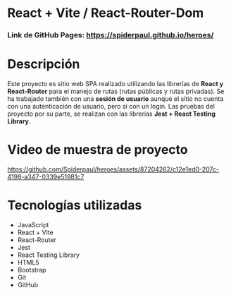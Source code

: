 # React + Vite / React-Router-Dom
### Link de GitHub Pages: <a>https://spiderpaul.github.io/heroes/</a>

# Descripción
Este proyecto es sitio web SPA realizado utilizando las librerías de <b>React y React-Router</b> para el manejo de rutas (rutas públicas y rutas privadas). Se ha trabajado también con una <b>sesión de usuario</b> aunque el sitio no cuenta con una autenticación de usuario, pero si con un login. Las pruebas del proyecto por su parte, se realizan con las librerías <b>Jest + React Testing Library</b>.

# Video de muestra de proyecto

https://github.com/Spiderpaul/heroes/assets/87204262/c12e1ed0-207c-4198-a347-0339e51981c7



# Tecnologías utilizadas
<ul>
  <li>JavaScript</li>
  <li>React + Vite</li>
  <li>React-Router</li>
  <li>Jest</li>
  <li>React Testing Library</li>
  <li>HTML5</li>
  <li>Bootstrap</li>
  <li>Git</li>
  <li>GitHub</li>
</ul>

